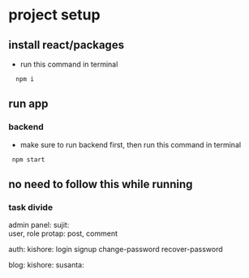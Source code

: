 # project setup

## install react/packages

  - run this command in terminal 
  ``` 
    npm i
  ```

## run app

### backend

 - make sure to run backend first, then run this command in terminal
 ```
  npm start
 ```




## no need to follow this while running

### task divide

admin panel:
  sujit:  
    user, role
  protap:
    post, comment

auth:
  kishore:
    login
    signup
    change-password
    recover-password

blog:
  kishore:
  susanta: